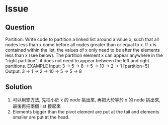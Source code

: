 # Issue

## Question

Partition: Write code to partition a linked list around a value x, such that all nodes less than x come before all nodes greater than or equal to x. If x is contained within the list, the values of x only need to be after the elements less than x (see below). The partition element x can appear anywhere in the "right partition"; it does not need to appear between the left and right partitions.
EXAMPLE
Input: 3 -> 5 -> 8 -> 5 -> 10 -> 2 -> 1 [partition=5]
Output: 3 -> 1 -> 2 -> 10 -> 5 -> 5 -> 8

## Solution

1. 可以用笨方法, 先把小於 x 的 node 挑出來, 再把大於等於 x 的 node 挑出來, 最後再把兩個 list 接起來
2. Elements bigger than the pivot element are put at the tail and elements smaller are put at the head.
